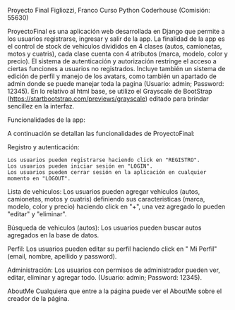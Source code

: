 Proyecto Final Figliozzi, Franco Curso Python Coderhouse (Comisión: 55630)

ProyectoFinal es una aplicación web desarrollada en Django que permite a los usuarios registrarse, ingresar y salir de la app. La finalidad de la app es el control de stock de vehiculos divididos en 4 clases (autos, camionetas, motos y cuatris), cada clase cuenta con 4 atributos (marca, modelo, color y precio).
El sistema de autenticación y autorización restringe el acceso a ciertas funciones a usuarios no registrados. 
Incluye también un sistema de edición de perfil y manejo de los avatars, como también un apartado de admin donde se puede manejar toda la pagina (Usuario: admin; Password: 12345).
En lo relativo al html base, se utilizo el Grayscale de BootStrap (https://startbootstrap.com/previews/grayscale) editado para brindar sencillez en la interfaz.

Funcionalidades de la app:

A continuación se detallan las funcionalidades de ProyectoFinal:

Registro y autenticación:

    Los usuarios pueden registrarse haciendo click en "REGISTRO".
    Los usuarios pueden iniciar sesión en "LOGIN".
    Los usuarios pueden cerrar sesión en la aplicación en cualquier momento en "LOGOUT".

Lista de vehiculos:
    Los usuarios pueden agregar vehiculos (autos, camionetas, motos y cuatris) definiendo sus caracteristicas (marca, modelo, color y precio) haciendo click en "+", una vez agregado lo pueden "editar" y "eliminar".
    
Búsqueda de vehiculos (autos):
    Los usuarios pueden buscar autos agregados en la base de datos.

Perfil:
    Los usuarios pueden editar su perfil haciendo click en " Mi Perfil" (email, nombre, apellido y password).

Administración:
    Los usuarios con permisos de administrador pueden ver, editar, eliminar y agregar todo. (Usuario: admin; Password: 12345).
	
AboutMe
    Cualquiera que entre a la página puede ver el AboutMe sobre el creador de la página.